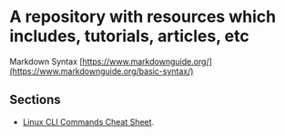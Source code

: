 # A repository with resources which includes, tutorials, articles, etc

Markdown Syntax [https://www.markdownguide.org/](https://www.markdownguide.org/basic-syntax/)

## Sections
* [Linux CLI Commands Cheat Sheet](linux-cli-commands-cheatsheet/README.md).
